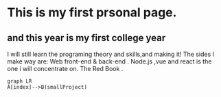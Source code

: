 # This is my first prsonal page.
## and this year is my first college year
   I will still learn the programing theory and skills,and making it!
   The sides I make way are:
   Web front-end & back-end .
   Node.js ,vue and react is the one i will concentrate on.
   The Red Book .
   ```mermaid
   graph LR
A[index]-->B(smallProject)
```
